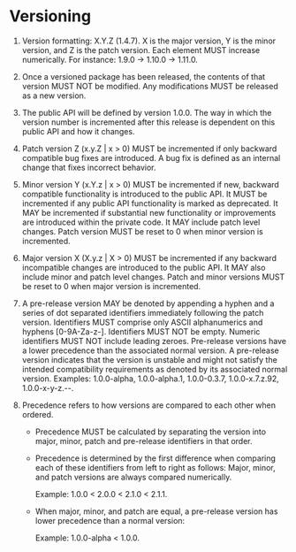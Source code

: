 # Versioning

1. Version formatting: X.Y.Z (1.4.7). X is the major version, Y is the minor version, and Z is the patch version. Each element MUST increase numerically. For instance: 1.9.0 -> 1.10.0 -> 1.11.0.

2. Once a versioned package has been released, the contents of that version MUST NOT be modified. Any modifications MUST be released as a new version.

3. The public API will be defined by version 1.0.0. The way in which the version number is incremented after this release is dependent on this public API and how it changes.

4. Patch version Z (x.y.Z | x > 0) MUST be incremented if only backward compatible bug fixes are introduced. A bug fix is defined as an internal change that fixes incorrect behavior.

5. Minor version Y (x.Y.z | x > 0) MUST be incremented if new, backward compatible functionality is introduced to the public API. It MUST be incremented if any public API functionality is marked as deprecated. It MAY be incremented if substantial new functionality or improvements are introduced within the private code. It MAY include patch level changes. Patch version MUST be reset to 0 when minor version is incremented.

6. Major version X (X.y.z | X > 0) MUST be incremented if any backward incompatible changes are introduced to the public API. It MAY also include minor and patch level changes. Patch and minor versions MUST be reset to 0 when major version is incremented.

7. A pre-release version MAY be denoted by appending a hyphen and a series of dot separated identifiers immediately following the patch version. Identifiers MUST comprise only ASCII alphanumerics and hyphens [0-9A-Za-z-]. Identifiers MUST NOT be empty. Numeric identifiers MUST NOT include leading zeroes. Pre-release versions have a lower precedence than the associated normal version. A pre-release version indicates that the version is unstable and might not satisfy the intended compatibility requirements as denoted by its associated normal version. Examples: 1.0.0-alpha, 1.0.0-alpha.1, 1.0.0-0.3.7, 1.0.0-x.7.z.92, 1.0.0-x-y-z.--.

8. Precedence refers to how versions are compared to each other when ordered.

   - Precedence MUST be calculated by separating the version into major, minor, patch and pre-release identifiers in that order.
   - Precedence is determined by the first difference when comparing each of these identifiers from left to right as follows: Major, minor, and patch versions are always compared numerically.

     Example: 1.0.0 < 2.0.0 < 2.1.0 < 2.1.1.

   - When major, minor, and patch are equal, a pre-release version has lower precedence than a normal version:

     Example: 1.0.0-alpha < 1.0.0.